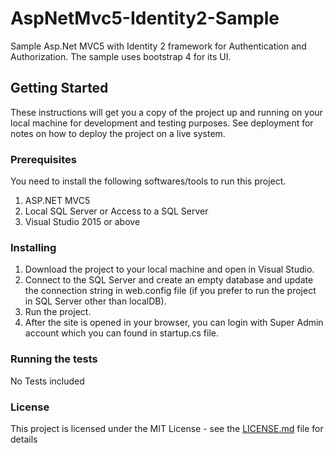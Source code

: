 # AspNetMvc5-Identity2-Sample

Sample Asp.Net MVC5 with Identity 2 framework for Authentication and Authorization. The sample uses bootstrap 4 for its UI.

## Getting Started

These instructions will get you a copy of the project up and running on your local machine for development and testing purposes. See deployment for notes on how to deploy the project on a live system.

### Prerequisites

You need to install the following softwares/tools to run this project.
1. ASP.NET MVC5
2. Local SQL Server or Access to a SQL Server
3. Visual Studio 2015 or above

### Installing
1. Download the project to your local machine and open in Visual Studio.
2. Connect to the SQL Server and create an empty database and update the connection string in web.config file (if you prefer to run the project in SQL Server other than localDB). 
3. Run the project.
4. After the site is opened in your browser, you can login with Super Admin account which you can found in startup.cs file.

### Running the tests

No Tests included

### License

This project is licensed under the MIT License - see the [LICENSE.md](LICENSE.md) file for details
